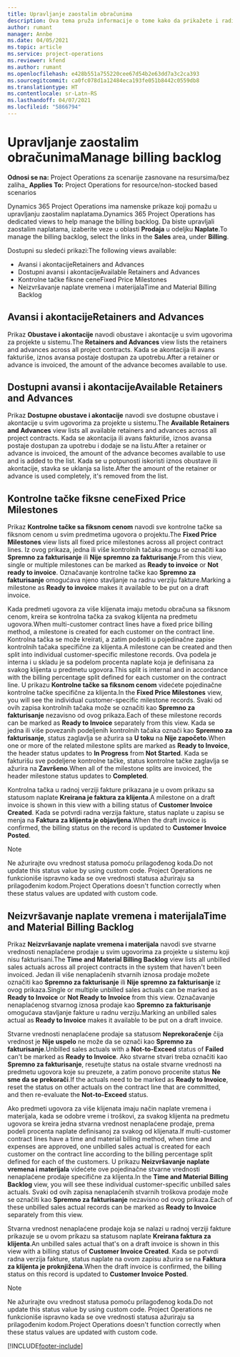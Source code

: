 ```yaml
---
title: Upravljanje zaostalim obračunima
description: Ova tema pruža informacije o tome kako da prikažete i radite sa zaostalim naplatama u usluzi Project Operations.
author: rumant
manager: Annbe
ms.date: 04/05/2021
ms.topic: article
ms.service: project-operations
ms.reviewer: kfend
ms.author: rumant
ms.openlocfilehash: e428b551a755220cee67d54b2e63dd7a3c2ca393
ms.sourcegitcommit: ca0fc078d1a12484eca193fe051b8442c0559db8
ms.translationtype: HT
ms.contentlocale: sr-Latn-RS
ms.lasthandoff: 04/07/2021
ms.locfileid: "5866794"
---
```

# <a name="manage-billing-backlog"></a><span data-ttu-id="aaca3-103">Upravljanje zaostalim obračunima</span><span class="sxs-lookup"><span data-stu-id="aaca3-103">Manage billing backlog</span></span>

<span data-ttu-id="aaca3-104">**Odnosi se na:** Project Operations za scenarije zasnovane na resursima/bez zaliha</span><span class="sxs-lookup"><span data-stu-id="aaca3-104">_ **Applies To:** Project Operations for resource/non-stocked based scenarios</span></span>

<span data-ttu-id="aaca3-105">Dynamics 365 Project Operations ima namenske prikaze koji pomažu u upravljanju zaostalim naplatama.</span><span class="sxs-lookup"><span data-stu-id="aaca3-105">Dynamics 365 Project Operations has dedicated views to help manage the billing backlog.</span></span> <span data-ttu-id="aaca3-106">Da biste upravljali zaostalim naplatama, izaberite veze u oblasti **Prodaja** u odeljku **Naplate**.</span><span class="sxs-lookup"><span data-stu-id="aaca3-106">To manage the billing backlog, select the links in the **Sales** area, under **Billing**.</span></span> 

<span data-ttu-id="aaca3-107">Dostupni su sledeći prikazi:</span><span class="sxs-lookup"><span data-stu-id="aaca3-107">The following views available:</span></span>

- <span data-ttu-id="aaca3-108">Avansi i akontacije</span><span class="sxs-lookup"><span data-stu-id="aaca3-108">Retainers and Advances</span></span>
- <span data-ttu-id="aaca3-109">Dostupni avansi i akontacije</span><span class="sxs-lookup"><span data-stu-id="aaca3-109">Available Retainers and Advances</span></span>
- <span data-ttu-id="aaca3-110">Kontrolne tačke fiksne cene</span><span class="sxs-lookup"><span data-stu-id="aaca3-110">Fixed Price Milestones</span></span>
- <span data-ttu-id="aaca3-111">Neizvršavanje naplate vremena i materijala</span><span class="sxs-lookup"><span data-stu-id="aaca3-111">Time and Material Billing Backlog</span></span>

## <a name="retainers-and-advances"></a><span data-ttu-id="aaca3-112">Avansi i akontacije</span><span class="sxs-lookup"><span data-stu-id="aaca3-112">Retainers and Advances</span></span>

<span data-ttu-id="aaca3-113">Prikaz **Obustave i akontacije** navodi obustave i akontacije u svim ugovorima za projekte u sistemu.</span><span class="sxs-lookup"><span data-stu-id="aaca3-113">The **Retainers and Advances** view lists the retainers and advances across all project contracts.</span></span> <span data-ttu-id="aaca3-114">Kada se akontacija ili avans fakturiše, iznos avansa postaje dostupan za upotrebu.</span><span class="sxs-lookup"><span data-stu-id="aaca3-114">After a retainer or advance is invoiced, the amount of the advance becomes available to use.</span></span>

## <a name="available-retainers-and-advances"></a><span data-ttu-id="aaca3-115">Dostupni avansi i akontacije</span><span class="sxs-lookup"><span data-stu-id="aaca3-115">Available Retainers and Advances</span></span>

<span data-ttu-id="aaca3-116">Prikaz **Dostupne obustave i akontacije** navodi sve dostupne obustave i akontacije u svim ugovorima za projekte u sistemu.</span><span class="sxs-lookup"><span data-stu-id="aaca3-116">The **Available Retainers and Advances** view lists all available retainers and advances across all project contracts.</span></span> <span data-ttu-id="aaca3-117">Kada se akontacija ili avans fakturiše, iznos avansa postaje dostupan za upotrebu i dodaje se na listu.</span><span class="sxs-lookup"><span data-stu-id="aaca3-117">After a retainer or advance is invoiced, the amount of the advance becomes available to use and is added to the list.</span></span> <span data-ttu-id="aaca3-118">Kada se u potpunosti iskoristi iznos obustave ili akontacije, stavka se uklanja sa liste.</span><span class="sxs-lookup"><span data-stu-id="aaca3-118">After the amount of the retainer or advance is used completely, it's removed from the list.</span></span>

## <a name="fixed-price-milestones"></a><span data-ttu-id="aaca3-119">Kontrolne tačke fiksne cene</span><span class="sxs-lookup"><span data-stu-id="aaca3-119">Fixed Price Milestones</span></span>

<span data-ttu-id="aaca3-120">Prikaz **Kontrolne tačke sa fiksnom cenom** navodi sve kontrolne tačke sa fiksnom cenom u svim predmetima ugovora o projektu.</span><span class="sxs-lookup"><span data-stu-id="aaca3-120">The **Fixed Price Milestones** view lists all fixed price milestones across all project contract lines.</span></span> <span data-ttu-id="aaca3-121">Iz ovog prikaza, jedna ili više kontrolnih tačaka mogu se označiti kao **Spremno za fakturisanje** ili **Nije spremno za fakturisanje**.</span><span class="sxs-lookup"><span data-stu-id="aaca3-121">From this view, single or multiple milestones can be marked as **Ready to invoice** or **Not ready to invoice**.</span></span> <span data-ttu-id="aaca3-122">Označavanje kontrolne tačke kao **Spremno za fakturisanje** omogućava njeno stavljanje na radnu verziju fakture.</span><span class="sxs-lookup"><span data-stu-id="aaca3-122">Marking a milestone as **Ready to invoice** makes it available to be put on a draft invoice.</span></span>

<span data-ttu-id="aaca3-123">Kada predmeti ugovora za više klijenata imaju metodu obračuna sa fiksnom cenom, kreira se kontrolna tačka za svakog klijenta na predmetu ugovora.</span><span class="sxs-lookup"><span data-stu-id="aaca3-123">When multi-customer contract lines have a fixed price billing method, a milestone is created for each customer on the contract line.</span></span> <span data-ttu-id="aaca3-124">Kontrolna tačka se može kreirati, a zatim podeliti u pojedinačne zapise kontrolnih tačaka specifične za klijenta.</span><span class="sxs-lookup"><span data-stu-id="aaca3-124">A milestone can be created and then split into individual customer-specific milestone records.</span></span> <span data-ttu-id="aaca3-125">Ova podela je interna i u skladu je sa podelom procenta naplate koja je definisana za svakog klijenta u predmetu ugovora.</span><span class="sxs-lookup"><span data-stu-id="aaca3-125">This split is internal and in accordance with the billing percentage split defined for each customer on the contract line.</span></span> <span data-ttu-id="aaca3-126">U prikazu **Kontrolne tačke sa fiksnom cenom** videćete pojedinačne kontrolne tačke specifične za klijenta.</span><span class="sxs-lookup"><span data-stu-id="aaca3-126">In the **Fixed Price Milestones** view, you will see the individual customer-specific milestone records.</span></span> <span data-ttu-id="aaca3-127">Svaki od ovih zapisa kontrolnih tačaka može se označiti kao **Spremno za fakturisanje** nezavisno od ovog prikaza.</span><span class="sxs-lookup"><span data-stu-id="aaca3-127">Each of these milestone records can be marked as **Ready to Invoice** separately from this view.</span></span> <span data-ttu-id="aaca3-128">Kada se jedna ili više povezanih podeljenih kontrolnih tačaka označi kao **Spremno za fakturisanje**, status zaglavlja se ažurira sa **U toku** na **Nije započeto**.</span><span class="sxs-lookup"><span data-stu-id="aaca3-128">When one or more of the related milestone splits are marked as **Ready to Invoice**, the header status updates to **In Progress** from **Not Started**.</span></span> <span data-ttu-id="aaca3-129">Kada se fakturišu sve podeljene kontrolne tačke, status kontrolne tačke zaglavlja se ažurira na **Završeno**.</span><span class="sxs-lookup"><span data-stu-id="aaca3-129">When all of the milestone splits are invoiced, the header milestone status updates to **Completed**.</span></span>

<span data-ttu-id="aaca3-130">Kontrolna tačka u radnoj verziji fakture prikazana je u ovom prikazu sa statusom naplate **Kreirana je faktura za klijenta**.</span><span class="sxs-lookup"><span data-stu-id="aaca3-130">A milestone on a draft invoice is shown in this view with a billing status of **Customer Invoice Created**.</span></span> <span data-ttu-id="aaca3-131">Kada se potvrdi radna verzija fakture, status naplate u zapisu se menja na **Faktura za klijenta je objavljena**.</span><span class="sxs-lookup"><span data-stu-id="aaca3-131">When the draft invoice is confirmed, the billing status on the record is updated to **Customer Invoice Posted**.</span></span> 

> [!NOTE] 
> <span data-ttu-id="aaca3-132">Ne ažurirajte ovu vrednost statusa pomoću prilagođenog koda.</span><span class="sxs-lookup"><span data-stu-id="aaca3-132">Do not update this status value by using custom code.</span></span> <span data-ttu-id="aaca3-133">Project Operations ne funkcioniše ispravno kada se ove vrednosti statusa ažuriraju sa prilagođenim kodom.</span><span class="sxs-lookup"><span data-stu-id="aaca3-133">Project Operations doesn't function correctly when these status values are updated with custom code.</span></span>

## <a name="time-and-material-billing-backlog"></a><span data-ttu-id="aaca3-134">Neizvršavanje naplate vremena i materijala</span><span class="sxs-lookup"><span data-stu-id="aaca3-134">Time and Material Billing Backlog</span></span>

<span data-ttu-id="aaca3-135">Prikaz **Neizvršavanje naplate vremena i materijala** navodi sve stvarne vrednosti nenaplaćene prodaje u svim ugovorima za projekte u sistemu koji nisu fakturisani.</span><span class="sxs-lookup"><span data-stu-id="aaca3-135">The **Time and Material Billing Backlog** view lists all unbilled sales actuals across all project contracts in the system that haven't been invoiced.</span></span> <span data-ttu-id="aaca3-136">Jedan ili više nenaplaćenih stvarnih iznosa prodaje možete označiti kao **Spremno za fakturisanje** ili **Nije spremno za fakturisanje** iz ovog prikaza.</span><span class="sxs-lookup"><span data-stu-id="aaca3-136">Single or multiple unbilled sales actuals can be marked as **Ready to Invoice** or **Not Ready to Invoice** from this view.</span></span> <span data-ttu-id="aaca3-137">Označavanje nenaplaćenog stvarnog iznosa prodaje kao **Spremno za fakturisanje** omogućava stavljanje fakture u radnu verziju.</span><span class="sxs-lookup"><span data-stu-id="aaca3-137">Marking an unbilled sales actual as **Ready to Invoice** makes it available to be put on a draft invoice.</span></span>

<span data-ttu-id="aaca3-138">Stvarne vrednosti nenaplaćene prodaje sa statusom **Neprekoračenje** čija vrednost je **Nije uspelo** ne može da se označi kao **Spremno za fakturisanje**.</span><span class="sxs-lookup"><span data-stu-id="aaca3-138">Unbilled sales actuals with a **Not-to-Exceed** status of **Failed** can't be marked as **Ready to Invoice**.</span></span> <span data-ttu-id="aaca3-139">Ako stvarne stvari treba označiti kao **Spremno za fakturisanje**, resetujte status na ostale stvarne vrednosti na predmetu ugovora koje su preuzete, a zatim ponovo procenite status **Ne sme da se prekorači**.</span><span class="sxs-lookup"><span data-stu-id="aaca3-139">If the actuals need to be marked as **Ready to Invoice**, reset the status on other actuals on the contract line that are committed, and then re-evaluate the **Not-to-Exceed** status.</span></span>

<span data-ttu-id="aaca3-140">Ako predmeti ugovora za više klijenata imaju način naplate vremena i materijala, kada se odobre vreme i troškovi, za svakog klijenta na predmetu ugovora se kreira jedna stvarna vrednost nenaplaćene prodaje, prema podeli procenta naplate definisanoj za svakog od klijenata.</span><span class="sxs-lookup"><span data-stu-id="aaca3-140">If multi-customer contract lines have a time and material billing method, when time and expenses are approved, one unbilled sales actual is created for each customer on the contract line according to the billing percentage split defined for each of the customers.</span></span> <span data-ttu-id="aaca3-141">U prikazu **Neizvršavanje naplate vremena i materijala** videćete ove pojedinačne stvarne vrednosti nenaplaćene prodaje specifične za klijenta.</span><span class="sxs-lookup"><span data-stu-id="aaca3-141">In the **Time and Material Billing Backlog** view, you will see these individual customer-specific unbilled sales actuals.</span></span> <span data-ttu-id="aaca3-142">Svaki od ovih zapisa nenaplaćenih stvarnih troškova prodaje može se označiti kao **Spremno za fakturisanje** nezavisno od ovog prikaza.</span><span class="sxs-lookup"><span data-stu-id="aaca3-142">Each of these unbilled sales actual records can be marked as **Ready to Invoice** separately from this view.</span></span>

<span data-ttu-id="aaca3-143">Stvarna vrednost nenaplaćene prodaje koja se nalazi u radnoj verziji fakture prikazuje se u ovom prikazu sa statusom naplate **Kreirana faktura za klijenta**.</span><span class="sxs-lookup"><span data-stu-id="aaca3-143">An unbilled sales actual that's on a draft invoice is shown in this view with a billing status of **Customer Invoice Created**.</span></span> <span data-ttu-id="aaca3-144">Kada se potvrdi radna verzija fakture, status naplate na ovom zapisu ažurira se na **Faktura za klijenta je proknjižena**.</span><span class="sxs-lookup"><span data-stu-id="aaca3-144">When the draft invoice is confirmed, the billing status on this record is updated to **Customer Invoice Posted**.</span></span> 

> [!NOTE] 
> <span data-ttu-id="aaca3-145">Ne ažurirajte ovu vrednost statusa pomoću prilagođenog koda.</span><span class="sxs-lookup"><span data-stu-id="aaca3-145">Do not update this status value by using custom code.</span></span> <span data-ttu-id="aaca3-146">Project Operations ne funkcioniše ispravno kada se ove vrednosti statusa ažuriraju sa prilagođenim kodom.</span><span class="sxs-lookup"><span data-stu-id="aaca3-146">Project Operations doesn't function correctly when these status values are updated with custom code.</span></span>


[!INCLUDE[footer-include](../includes/footer-banner.md)]
